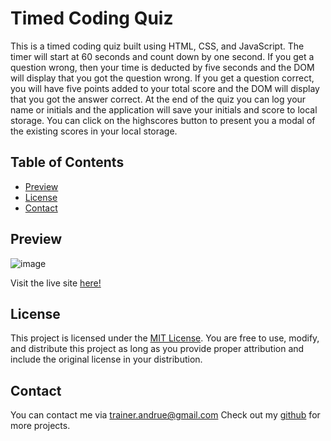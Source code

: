 # Timed Coding Quiz
This is a timed coding quiz built using HTML, CSS, and JavaScript. The timer will start at 60 seconds and count down by one second. If you get a question wrong, then your time is deducted by five seconds and the DOM will display that you got the question wrong. If you get a question correct, you will have five points added to your total score and the DOM will display that you got the answer correct. At the end of the quiz you can log your name or initials and the application will save your initials and score to local storage. You can click on the highscores button to present you a modal of the existing scores in your local storage.

## Table of Contents

- [Preview](#preview)
- [License](#license)
- [Contact](#contact)
  
## Preview
![image](https://github.com/AndrueGage/webapi-timed-quiz/assets/147120878/d9412446-2ae9-40c7-93f2-75d61fb85b78)

Visit the live site [here!](https://andruegage.github.io/webapi-timed-quiz/)

## License

This project is licensed under the [MIT License](https://choosealicense.com/licenses/mit/). You are free to use, modify, and distribute this project as long as you provide proper attribution and include the original license in your distribution.

## Contact

You can contact me via [trainer.andrue@gmail.com](mailto:trainer.andrue@gmail.com)
Check out my [github](https://github.com/AndrueGage) for more projects. 
